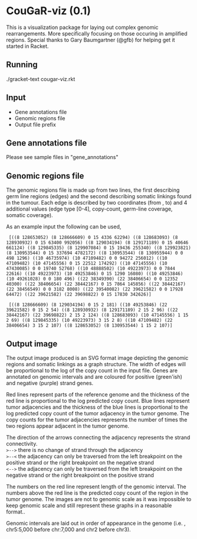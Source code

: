 CouGaR-viz (0.1)
==========

This is a visualization package for laying out complex genomic rearrangements. More specifically focusing on those occuring in amplified regions. Special thanks to Gary Baumgartner (@gfb) for helping get it started in Racket.

Running
-----------
./gracket-text cougar-viz.rkt

Input
-----------
* Gene annotations file
* Genomic regions file
* Output file prefix

Gene annotations file
-----------
Please see sample files in "gene_annotations"

Genomic regions file
-----------
The genomic regions file is made up from two lines, the first describing germ line regions (edges) and the second describing somatic linkings found in the tumour. 
Each edge is described by two coordinates (from , to) and 4 additional values (edge type [0-4], copy-count, germ-line coverage, somatic coverage).

As an example input the following can be used,
 
```	[((8 128653052) (8 128666609) 0 15 4336 62294) ((8 128683093) (8 128930932) 0 15 63400 992056) ((8 129034194) (8 129171189) 0 15 40646 661124) ((8 129845335) (8 129907084) 0 15 19436 255340) ((8 129923821) (8 130953544) 0 15 337694 4782172) ((8 130953544) (8 130955944) 0 0 498 1296) ((10 46735974) (10 47109482) 0 0 94272 256012) ((10 47109482) (10 47145556) 0 15 22512 174292) ((10 47145556) (10 47430085) 0 0 19740 52768) ((10 48888502) (10 49223973) 0 0 7844 22616) ((10 49223973) (10 49253846) 0 15 1290 16080) ((10 49253846) (10 49261028) 0 0 180 496) ((22 38349390) (22 38406654) 0 0 12352 40300) ((22 38406654) (22 38442167) 0 15 7864 145856) ((22 38442167) (22 38456549) 0 0 3182 8008) ((22 39540082) (22 39621582) 0 0 17928 64472) ((22 39621582) (22 39698822) 0 15 17830 342626)]```

```	[((8 128666609) (8 129034194) 0 15 2 181) ((10 49253846) (22 39621582) 0 15 2 54) ((8 128930932) (8 129171189) 2 15 2 96) ((22 38442167) (22 39698822) 2 15 2 124) ((8 128683093) (10 47145556) 1 15 2 69) ((8 129845335) (10 49223973) 3 15 2 8) ((10 47109482) (22 38406654) 3 15 2 107) ((8 128653052) (8 130953544) 1 15 2 107)]```

Output image
-----------
The output image produced is an SVG format image depicting the genomic regions and somatic linkings as a graph structure. The width of edges will be proportional to the log of the copy count in the input file. Genes are annotated on genomic intervals and are coloured for positive (green'ish) and negative (purple) strand genes.

Red lines represent parts of the reference genome and the thickness of the red line is proportional to the log predicted copy count. Blue lines represent tumor adjacencies and the thickness of the blue lines is proportional to the log predicted copy count of the tumor adjacency in the tumor genome. The copy counts for the tumor adjacencies represents the number of times the two regions appear adjacent in the tumor genome. 

The direction of the arrows connecting the adjacency represents the strand connectivity.  
`>-->`  there is no change of strand through the adjacency  
`>--<`  the adjacency can only be traversed from the left breakpoint on the positive strand or the right breakpoint on the negative strand  
`<-->`  the adjacency can only be traversed from the left breakpoint on the negative strand or the right breakpoint on the positive strand  

The numbers on the red line represent length of the genomic interval. The numbers above the red line is the predicted copy count of the region in the tumor genome. The images are not to genomic scale as it was impossible to keep genomic scale and still represent these graphs in a reasonable format..


Genomic intervals are laid out in order of appearance in the genome (i.e. , chr5:5,000 before chr:7,000 and chr2 before chr3).


